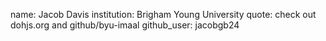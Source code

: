 name: Jacob Davis
institution: Brigham Young University
quote: check out dohjs.org and github/byu-imaal
github_user: jacobgb24